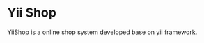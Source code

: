 Yii Shop
===============================

YiiShop is a online shop system developed base on yii framework.
